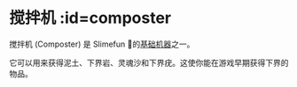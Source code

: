 # 搅拌机 :id=composter

搅拌机 (Composter) 是 Slimefun 的[基础机器](/Basic-Machines)之一。

它可以用来获得泥土、下界岩、灵魂沙和下界疣。这使你能在游戏早期获得下界的物品。
